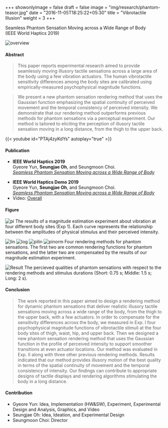 +++
showonlyimage = false
draft = false
image = "img/research/phantom-teasor.jpg"
date = "2016-11-05T18:25:22+05:30"
title = "Vibrotactile Illusion"
weight = 3
+++

Seamless Phantom Sensation Moving across a Wide Range of Body<br>(IEEE World Haptics 2019)
<!--more-->

![overview][1]

#### Abstract
>This paper reports experimental research aimed to provide seamlessly moving illusory tactile sensations across a large area of the body using a few vibration actuators. The human vibrotactile sensitivity differences among the body sites are calibrated using empirically-measured psychophysical magnitude functions. 

>We present a new phantom sensation rendering method that uses the Gaussian function emphasizing the spatial continuity of perceived movement and the temporal consistency of perceived intensity. We demonstrate that our rendering method outperforms previous methods for phantom sensations via a perceptual experiment. Our method is tailored to eliciting the perception of illusory tactile sensation moving in a long distance, from the thigh to the upper back.

{{< youtube id="PTAj4zyKdYs" autoplay="true" >}}

#### Publication
* **IEEE World Haptics 2019**<br>Gyeore Yun, **Seungjae Oh**, and Seungmoon Choi.<br>*[Seamless Phantom Sensation Moving across a Wide Range of Body](https://doi.org/10.1109/WHC.2019.8816104)*
<!-- * Link: [Full Paper](https://doi.org/10.1109/WHC.2019.8816104) -->
* **IEEE World Haptics Demo 2019**<br>Gyeore Yun, **Seungjae Oh**, and Seungmoon Choi.<br>*[Seamless Phantom Sensation Moving across a Wide Range of Body](https://youtu.be/UFgp7A1IK7o?t=141)*
* Video: [Overall](https://youtu.be/PTAj4zyKdYs)

#### Figure

![pi][7]
The results of a magnitude estimation experiment about vibration at four different body sites (Exp 1). Each curve represents the relationship between the amplitudes of physical stimulus and their perceived intensity. 
<!-- The four psychophysical curves were fitted according to Steven's power law. -->

![lin][3]
![log][4]
![pilin][5]
![pinorm][6]
Four rendering methods for phantom sensations. The first two are common rendering functions for phantom sensations, and the latter two are compensated by the results of our magnitude estimation experiment.

![Result][2]
The percieved qualities of phantom sensations with respect to the rendering methods and stimulus durations (Short: 0.75 s; Middle: 1.5 s; Long: 2 s).

#### Conclusion
>The work reported in this paper aimed to design a rendering method for dynamic phantom sensations that deliver realistic illusory tactile sensations moving across a wide range of the body, from the thigh to the upper back, with a few actuators. In order to compensate for the sensitivity differences across the body, we measured in Exp. I four psychophysical magnitude functions of vibrotactile stimuli at the four body sites of thigh, waist, hip, and upper back. Then we designed a new phantom sensation rendering method that uses the Gaussian function in the profile of perceived
intensity to support smoother transitions at even actuator locations. Our method was evaluated in Exp. II along with three other previous rendering methods. Results indicated that our method provides illusory motion of the best quality in terms of the spatial continuity of movement and the temporal consistency of intensity. Our findings can contribute to appropriate designs of tactile displays and rendering algorithms stimulating the body in a long distance.

#### Contribution
* Gyeore Yun: Idea, Implementation (HW&SW), Experiment, Experimental Design and Analysis, Graphics, and Video 
* Seungjae Oh: Idea, Ideation, and Experimental Design
* Seungmoon Choi: Director

[1]: /img/research/phantom-config.png
[2]: /img/research/phantom-res.png
[7]: /img/research/phantom-pi.png
[3]: /img/research/phantom-profilelinear.png
[4]: /img/research/phantom-profilelog.png
[5]: /img/research/phantom-profilepilinear.png
[6]: /img/research/phantom-profilepinormal.png
